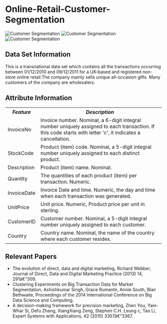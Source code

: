 # Online-Retail-Customer-Segmentation

![Customer Segmentation](https://www.appice.io/wp-content/uploads/2020/09/Webp.net-resizeimage-15.png)
![Customer Segmentation](https://www.fanview.tech/wp-content/uploads/2021/12/Customer-Segmentation-Featured-Image-3.png)
![Customer Segmentation](https://miro.medium.com/max/700/1*7NLVQmn87OAJTUaavf-MoQ.png)

## Data Set Information

This is a transnational data set which contains all the transactions occurring between 01/12/2010 and 09/12/2011 for a UK-based and registered non-store online retail.The company mainly sells unique all-occasion gifts. Many customers of the company are wholesalers.

## Attribute Information

<table>
  <tr>
    <th><em><strong><b>Feature</b></strong></em></th>
    <th><em><strong><b>Description</b></strong></em></th>
  </tr>
  <tr>
    <td>InvoiceNo</td>
    <td>Invoice number. Nominal, a 6-digit integral number uniquely assigned to each transaction. If this code starts with letter 'c', it indicates a cancellation.</td>
  </tr>
  <tr>
    <td>StockCode</td>
    <td>Product (item) code. Nominal, a 5-digit integral number uniquely assigned to each distinct product.</td>
  </tr>
  <tr>
    <td>Description</td>
    <td>Product (item) name. Nominal.</td>
  </tr>
  <tr>
    <td>Quantity</td>
    <td>The quantities of each product (item) per transaction. Numeric.</td>
  </tr>
  <tr>
    <td>InvoiceDate</td>
    <td>Invoice Date and time. Numeric, the day and time when each transaction was generated.</td>
  </tr>
  <tr>
    <td>UnitPrice</td>
    <td>Unit price. Numeric, Product price per unit in sterling.</td>
  </tr>
  <tr>
    <td>CustomerID</td>
    <td>Customer number. Nominal, a 5-digit integral number uniquely assigned to each customer.</td>
  </tr>
  <tr>
    <td>Country</td>
    <td>Country name. Nominal, the name of the country where each customer resides.</td>
  </tr>
</table>

## Relevant Papers

<ul>
  <li>The evolution of direct, data and digital marketing, Richard Webber, Journal of Direct, Data and Digital Marketing Practice (2013) 14, 291â€“309.</li>
  <li>Clustering Experiments on Big Transaction Data for Market Segmentation, Ashishkumar Singh, Grace Rumantir, Annie South, Blair Bethwaite, Proceedings of the 2014 International Conference on Big Data Science and Computing.</li>
  <li>A decision-making framework for precision marketing, Zhen You, Yain-Whar Si, Defu Zhang, XiangXiang Zeng, Stephen C.H. Leung c, Tao Li, Expert Systems with Applications, 42 (2015) 3357â€“3367.</li>
</ul>

